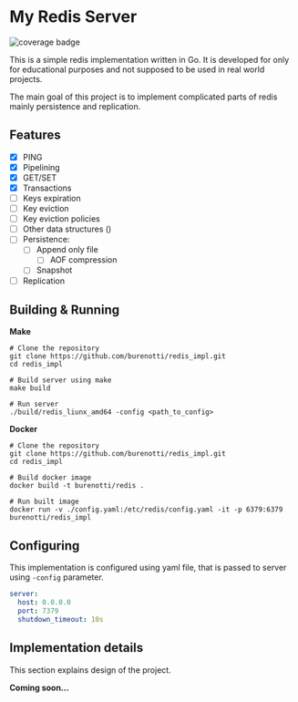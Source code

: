 # My Redis Server

![coverage badge](https://img.shields.io/endpoint?url=https://gist.githubusercontent.com/burenotti/cdabc4087e0fb9c2ec9c827cef65974e/raw/redis_impl__refs_heads_master.json)

This is a simple redis implementation written in Go.
It is developed for only for educational purposes and not supposed to be used in real world projects.

The main goal of this project is to implement complicated parts of redis mainly persistence and replication.

## Features

- [x] PING
- [x] Pipelining
- [x] GET/SET
- [x] Transactions
- [ ] Keys expiration
- [ ] Key eviction
- [ ] Key eviction policies
- [ ] Other data structures ()
- [ ] Persistence:
    - [ ] Append only file
        - [ ] AOF compression
    - [ ] Snapshot
- [ ] Replication

## Building & Running

**Make**

```shell
# Clone the repository
git clone https://github.com/burenotti/redis_impl.git
cd redis_impl

# Build server using make
make build

# Run server
./build/redis_liunx_amd64 -config <path_to_config>
```

**Docker**

```shell
# Clone the repository
git clone https://github.com/burenotti/redis_impl.git
cd redis_impl

# Build docker image
docker build -t burenotti/redis .

# Run built image 
docker run -v ./config.yaml:/etc/redis/config.yaml -it -p 6379:6379 burenotti/redis_impl
```

## Configuring

This implementation is configured using yaml file, that is passed to server using `-config` parameter.

```yaml
server:
  host: 0.0.0.0
  port: 7379
  shutdown_timeout: 10s
```

## Implementation details

This section explains design of the project.

**Coming soon...**